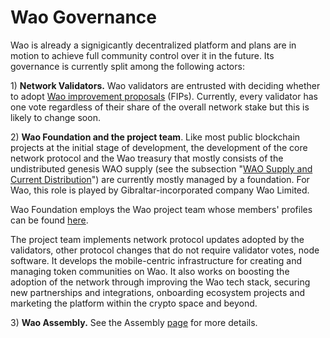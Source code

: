 # Wao Governance

Wao is already a signigicantly decentralized platform and plans are in motion to achieve full community control over it in the future. Its governance is currently split among the following actors:

1\) **Network Validators.** Wao validators are entrusted with deciding whether to adopt [Wao improvement proposals](https://docs.waoscan.com/general/fips) \(FIPs\).  Currently, every validator has one vote regardless of their share of the overall network stake but this is likely to change soon.

2\) **Wao Foundation and the project team**. Like most public blockchain projects at the initial stage of development, the development of the core network protocol and the Wao treasury that mostly consists of the undistributed genesis WAO supply \(see the subsection "[WAO Supply and Current Distribution](https://docs.waoscan.com/general/fuse-token/fuse-supply-and-current-distribution)"\) are currently mostly managed by a foundation. For Wao, this role is played by Gibraltar-incorporated company Wao Limited.

Wao Foundation employs the Wao project team whose members' profiles can be found [here](https://waoscan.com/about).

The project team implements network protocol updates adopted by the validators, other protocol changes that do not require validator votes, node software. It develops the mobile-centric infrastructure for creating and managing token communities on Wao. It also works on boosting the adoption of the network through improving the Wao tech stack, securing new partnerships and integrations, onboarding ecosystem projects and marketing the platform within the crypto space and beyond.  

3\) **Wao Assembly.** See the Assembly [page](https://docs.waoscan.com/general/fuse-governance/fuse-assembly) for more details.   

